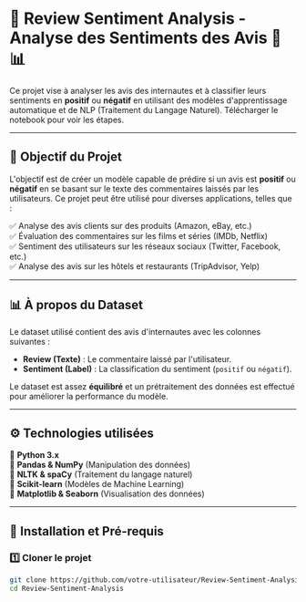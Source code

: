 # 🌟 Review Sentiment Analysis - Analyse des Sentiments des Avis 📝📊

Ce projet vise à analyser les avis des internautes et à classifier leurs sentiments en **positif** ou **négatif** en utilisant des modèles d'apprentissage automatique et de NLP (Traitement du Langage Naturel).
Télécharger le notebook pour voir les étapes.

---

## 📌 **Objectif du Projet**

L'objectif est de créer un modèle capable de prédire si un avis est **positif** ou **négatif** en se basant sur le texte des commentaires laissés par les utilisateurs. Ce projet peut être utilisé pour diverses applications, telles que :

✅ Analyse des avis clients sur des produits (Amazon, eBay, etc.)  
✅ Évaluation des commentaires sur les films et séries (IMDb, Netflix)  
✅ Sentiment des utilisateurs sur les réseaux sociaux (Twitter, Facebook, etc.)  
✅ Analyse des avis sur les hôtels et restaurants (TripAdvisor, Yelp)  

---

## 📊 **À propos du Dataset**
Le dataset utilisé contient des avis d'internautes avec les colonnes suivantes :

- **Review (Texte)** : Le commentaire laissé par l'utilisateur.  
- **Sentiment (Label)** : La classification du sentiment (`positif` ou `négatif`).  

Le dataset est assez **équilibré**  et un prétraitement des données est effectué pour améliorer la performance du modèle.

---

## ⚙️ **Technologies utilisées**

🔹 **Python 3.x**  
🔹 **Pandas & NumPy** (Manipulation des données)  
🔹 **NLTK & spaCy** (Traitement du langage naturel)  
🔹 **Scikit-learn** (Modèles de Machine Learning)  
🔹 **Matplotlib & Seaborn** (Visualisation des données)  

---

## 🚀 **Installation et Pré-requis**

### 1️⃣ **Cloner le projet**
```bash
git clone https://github.com/votre-utilisateur/Review-Sentiment-Analysis.git
cd Review-Sentiment-Analysis
